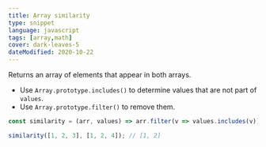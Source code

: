 ```yaml
---
title: Array similarity
type: snippet
language: javascript
tags: [array,math]
cover: dark-leaves-5
dateModified: 2020-10-22
---
```


Returns an array of elements that appear in both arrays.

- Use `Array.prototype.includes()` to determine values that are not part of `values`.
- Use `Array.prototype.filter()` to remove them.

```js
const similarity = (arr, values) => arr.filter(v => values.includes(v));

similarity([1, 2, 3], [1, 2, 4]); // [1, 2]
```
